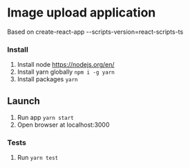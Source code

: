 # Image upload application

Based on create-react-app --scripts-version=react-scripts-ts

### Install

1. Install node https://nodejs.org/en/
2. Install yarn globally `npm i -g yarn`
3. Install packages `yarn`

## Launch

1. Run app `yarn start`
2. Open browser at localhost:3000

### Tests

1. Run `yarn test`
